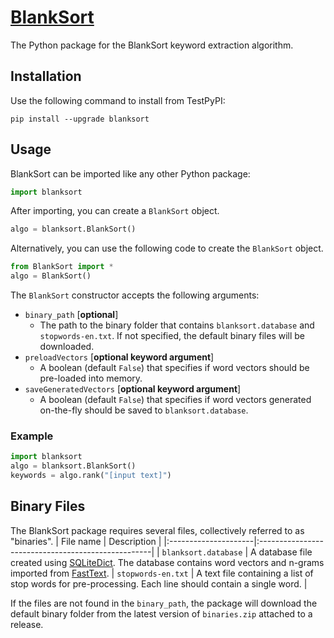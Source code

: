 # [BlankSort](https://pypi.org/project/blanksort/)
The Python package for the BlankSort keyword extraction algorithm.

## Installation
Use the following command to install from TestPyPI:
```shell
pip install --upgrade blanksort
```

## Usage

BlankSort can be imported like any other Python package:
```python
import blanksort
```
After importing, you can create a `BlankSort` object.
```python
algo = blanksort.BlankSort()
```
Alternatively, you can use the following code to create the `BlankSort` object.
```python
from BlankSort import *
algo = BlankSort()
```
The `BlankSort` constructor accepts the following arguments:

* `binary_path` [**optional**]
    * The path to the binary folder that contains `blanksort.database` and `stopwords-en.txt`. If not specified, the default binary files will be downloaded.
* `preloadVectors` [**optional keyword argument**]
    * A boolean (default `False`) that specifies if word vectors should be pre-loaded into memory.
* `saveGeneratedVectors` [**optional keyword argument**]
    * A boolean (default `False`) that specifies if word vectors generated on-the-fly should be saved to `blanksort.database`.


### Example 
```python
import blanksort
algo = blanksort.BlankSort()
keywords = algo.rank("[input text]")
```


## Binary Files

The BlankSort package requires several files, collectively referred to as "binaries".
| File name            | Description                                        |
|:---------------------|:---------------------------------------------------|
| `blanksort.database` | A database file created using [SQLiteDict](https://github.com/RaRe-Technologies/sqlitedict). The database contains word vectors and n-grams imported from [FastText](https://fasttext.cc/).
| `stopwords-en.txt`   | A text file containing a list of stop words for pre-processing. Each line should contain a single word. |

If the files are not found in the `binary_path`, the package will download the default binary folder from the latest version of `binaries.zip` attached to a release.